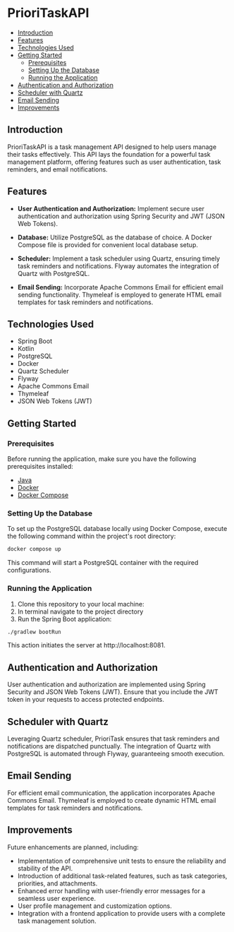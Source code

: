 # PrioriTaskAPI

- [Introduction](#introduction)
- [Features](#features)
- [Technologies Used](#technologies-used)
- [Getting Started](#getting-started)
    - [Prerequisites](#prerequisites)
    - [Setting Up the Database](#setting-up-the-database)
    - [Running the Application](#running-the-application)
- [Authentication and Authorization](#authentication-and-authorization)
- [Scheduler with Quartz](#scheduler-with-quartz)
- [Email Sending](#email-sending)
- [Improvements](#improvements)

## Introduction
PrioriTaskAPI is a task management API designed to help users manage their tasks effectively. This API lays the foundation for a powerful task management platform, offering features such as user authentication, task reminders, and email notifications.

## Features
- **User Authentication and Authorization:** Implement secure user authentication and authorization using Spring Security and JWT (JSON Web Tokens).

- **Database:** Utilize PostgreSQL as the database of choice. A Docker Compose file is provided for convenient local database setup.

- **Scheduler:** Implement a task scheduler using Quartz, ensuring timely task reminders and notifications. Flyway automates the integration of Quartz with PostgreSQL.

- **Email Sending:** Incorporate Apache Commons Email for efficient email sending functionality. Thymeleaf is employed to generate HTML email templates for task reminders and notifications.

## Technologies Used
- Spring Boot
- Kotlin
- PostgreSQL
- Docker
- Quartz Scheduler
- Flyway
- Apache Commons Email
- Thymeleaf
- JSON Web Tokens (JWT)


## Getting Started

### Prerequisites
Before running the application, make sure you have the following prerequisites installed:

- [Java](https://www.oracle.com/java/technologies/javase-downloads.html)
- [Docker](https://docs.docker.com/get-docker/)
- [Docker Compose](https://docs.docker.com/compose/install/)

### Setting Up the Database
To set up the PostgreSQL database locally using Docker Compose, execute the following command within the project's root directory:

```bash
docker compose up
```
This command will start a PostgreSQL container with the required configurations.

### Running the Application
1. Clone this repository to your local machine:
2. In terminal navigate to the project directory
3. Run the Spring Boot application:

```bash
./gradlew bootRun
```
This action initiates the server at http://localhost:8081.

## Authentication and Authorization
User authentication and authorization are implemented using Spring Security and JSON Web Tokens (JWT). Ensure that you include the JWT token in your requests to access protected endpoints.

## Scheduler with Quartz
Leveraging Quartz scheduler, PrioriTask ensures that task reminders and notifications are dispatched punctually. The integration of Quartz with PostgreSQL is automated through Flyway, guaranteeing smooth execution.

## Email Sending
For efficient email communication, the application incorporates Apache Commons Email. Thymeleaf is employed to create dynamic HTML email templates for task reminders and notifications.

## Improvements
Future enhancements are planned, including:

- Implementation of comprehensive unit tests to ensure the reliability and stability of the API.
- Introduction of additional task-related features, such as task categories, priorities, and attachments.
- Enhanced error handling with user-friendly error messages for a seamless user experience.
- User profile management and customization options.
- Integration with a frontend application to provide users with a complete task management solution.
